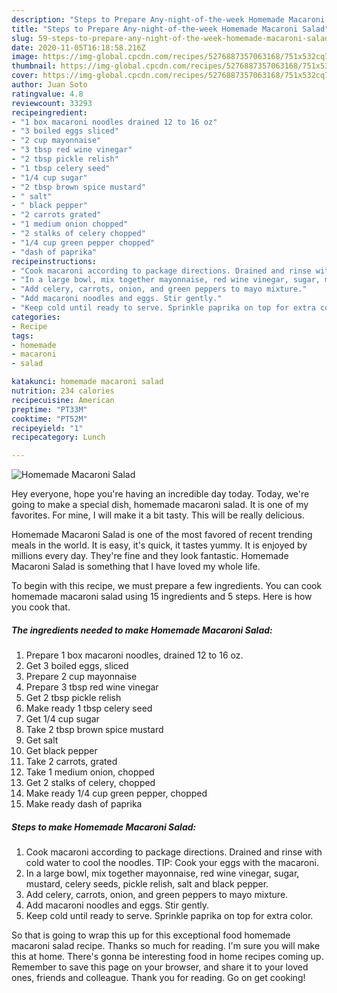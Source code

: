 ```yaml
---
description: "Steps to Prepare Any-night-of-the-week Homemade Macaroni Salad"
title: "Steps to Prepare Any-night-of-the-week Homemade Macaroni Salad"
slug: 59-steps-to-prepare-any-night-of-the-week-homemade-macaroni-salad
date: 2020-11-05T16:18:58.216Z
image: https://img-global.cpcdn.com/recipes/5276887357063168/751x532cq70/homemade-macaroni-salad-recipe-main-photo.jpg
thumbnail: https://img-global.cpcdn.com/recipes/5276887357063168/751x532cq70/homemade-macaroni-salad-recipe-main-photo.jpg
cover: https://img-global.cpcdn.com/recipes/5276887357063168/751x532cq70/homemade-macaroni-salad-recipe-main-photo.jpg
author: Juan Soto
ratingvalue: 4.8
reviewcount: 33293
recipeingredient:
- "1 box macaroni noodles drained 12 to 16 oz"
- "3 boiled eggs sliced"
- "2 cup mayonnaise"
- "3 tbsp red wine vinegar"
- "2 tbsp pickle relish"
- "1 tbsp celery seed"
- "1/4 cup sugar"
- "2 tbsp brown spice mustard"
- " salt"
- " black pepper"
- "2 carrots grated"
- "1 medium onion chopped"
- "2 stalks of celery chopped"
- "1/4 cup green pepper chopped"
- "dash of paprika"
recipeinstructions:
- "Cook macaroni according to package directions. Drained and rinse with cold water to cool the noodles. TIP: Cook your eggs with the macaroni."
- "In a large bowl, mix together mayonnaise, red wine vinegar, sugar, mustard, celery seeds, pickle relish, salt and black pepper."
- "Add celery, carrots, onion, and green peppers to mayo mixture."
- "Add macaroni noodles and eggs. Stir gently."
- "Keep cold until ready to serve. Sprinkle paprika on top for extra color."
categories:
- Recipe
tags:
- homemade
- macaroni
- salad

katakunci: homemade macaroni salad 
nutrition: 234 calories
recipecuisine: American
preptime: "PT33M"
cooktime: "PT52M"
recipeyield: "1"
recipecategory: Lunch

---
```



![Homemade Macaroni Salad](https://img-global.cpcdn.com/recipes/5276887357063168/751x532cq70/homemade-macaroni-salad-recipe-main-photo.jpg)

Hey everyone, hope you're having an incredible day today. Today, we're going to make a special dish, homemade macaroni salad. It is one of my favorites. For mine, I will make it a bit tasty. This will be really delicious.



Homemade Macaroni Salad is one of the most favored of recent trending meals in the world. It is easy, it's quick, it tastes yummy. It is enjoyed by millions every day. They're fine and they look fantastic. Homemade Macaroni Salad is something that I have loved my whole life.


To begin with this recipe, we must prepare a few ingredients. You can cook homemade macaroni salad using 15 ingredients and 5 steps. Here is how you cook that.

<!--inarticleads1-->

##### The ingredients needed to make Homemade Macaroni Salad:

1. Prepare 1 box macaroni noodles, drained 12 to 16 oz.
1. Get 3 boiled eggs, sliced
1. Prepare 2 cup mayonnaise
1. Prepare 3 tbsp red wine vinegar
1. Get 2 tbsp pickle relish
1. Make ready 1 tbsp celery seed
1. Get 1/4 cup sugar
1. Take 2 tbsp brown spice mustard
1. Get  salt
1. Get  black pepper
1. Take 2 carrots, grated
1. Take 1 medium onion, chopped
1. Get 2 stalks of celery, chopped
1. Make ready 1/4 cup green pepper, chopped
1. Make ready dash of paprika




<!--inarticleads2-->

##### Steps to make Homemade Macaroni Salad:

1. Cook macaroni according to package directions. Drained and rinse with cold water to cool the noodles. TIP: Cook your eggs with the macaroni.
1. In a large bowl, mix together mayonnaise, red wine vinegar, sugar, mustard, celery seeds, pickle relish, salt and black pepper.
1. Add celery, carrots, onion, and green peppers to mayo mixture.
1. Add macaroni noodles and eggs. Stir gently.
1. Keep cold until ready to serve. Sprinkle paprika on top for extra color.




So that is going to wrap this up for this exceptional food homemade macaroni salad recipe. Thanks so much for reading. I'm sure you will make this at home. There's gonna be interesting food in home recipes coming up. Remember to save this page on your browser, and share it to your loved ones, friends and colleague. Thank you for reading. Go on get cooking!
